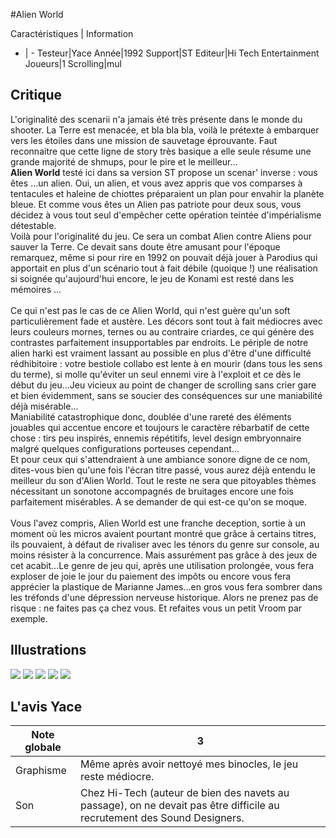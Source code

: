 #Alien World

Caractéristiques | Information
- | -
Testeur|Yace
Année|1992
Support|ST
Editeur|Hi Tech Entertainment
Joueurs|1
Scrolling|mul

## Critique
L'originalité des scenarii n'a jamais été très présente dans le monde du shooter. La Terre est menacée, et bla bla bla, voilà le prétexte à embarquer vers les étoiles dans une mission de sauvetage éprouvante. Faut reconnaitre que cette ligne de story très basique a elle seule résume une grande majorité de shmups, pour le pire et le meilleur...<br/><b>Alien World</b> testé ici dans sa version ST propose un scenar' inverse : vous êtes ...un alien. Oui, un alien, et vous avez appris que vos comparses à tentacules et haleine de chiottes préparaient un plan pour envahir la planète bleue. Et comme vous êtes un Alien pas patriote pour deux sous, vous décidez à vous tout seul d'empêcher cette opération teintée d'impérialisme détestable.<br/>Voilà pour l'originalité du jeu. Ce sera un combat Alien contre Aliens pour sauver la Terre. Ce devait sans doute être amusant pour l'époque remarquez, même si pour rire en 1992 on pouvait déjà jouer à Parodius qui apportait en plus d'un scénario tout à fait débile (quoique !) une réalisation si soignée qu'aujourd'hui encore, le jeu de Konami est resté dans les mémoires ...<br/><br/>Ce qui n'est pas le cas de ce Alien World, qui n'est guère qu'un soft particulièrement fade et austère. Les décors sont tout à fait médiocres avec leurs couleurs mornes, ternes ou au contraire criardes, ce qui génère des contrastes parfaitement insupportables par endroits. Le périple de notre alien harki est vraiment lassant au possible en plus d'être d'une difficulté rédhibitoire : votre bestiole collabo est lente à en mourir (dans tous les sens du terme), si molle qu'éviter un seul ennemi vire à l'exploit et ce dès le début du jeu...Jeu vicieux au point de changer de scrolling sans crier gare et bien évidemment, sans se soucier des conséquences sur une maniabilité déjà misérable...<br/>Maniabilité catastrophique donc, doublée d'une rareté des éléments jouables qui accentue encore et toujours le caractère rébarbatif de cette chose : tirs peu inspirés, ennemis répétitifs, level design embryonnaire malgré quelques configurations porteuses cependant...<br/>Et pour ceux qui s'attendraient à une ambiance sonore digne de ce nom, dites-vous bien qu'une fois l'écran titre passé, vous aurez déjà entendu le meilleur du son d'Alien World. Tout le reste ne sera que pitoyables thèmes nécessitant un sonotone accompagnés de bruitages encore une fois parfaitement misérables. A se demander de qui est-ce qu'on se moque.<br/><br/>Vous l'avez compris, Alien World est une franche deception, sortie à un moment où les micros avaient pourtant montré que grâce à certains titres, ils pouvaient, à défaut de rivaliser avec les ténors du genre sur console, au moins résister à la concurrence. Mais assurément pas grâce à des jeux de cet acabit...Le genre de jeu qui, après une utilisation prolongée, vous fera exploser de joie le jour du paiement des impôts ou encore vous fera apprécier la plastique de Marianne James...en gros vous fera sombrer dans les tréfonds d'une dépression nerveuse historique. Alors ne prenez pas de risque : ne faites pas ça chez vous. Et refaites vous un petit Vroom par exemple.

## Illustrations
![](http://www.shmup.com/images/thumbs/img_fiche_1_1440.png)
![](http://www.shmup.com/images/thumbs/img_fiche_2_1440.png)
![](http://www.shmup.com/images/thumbs/img_fiche_3_1440.png)
![](http://www.shmup.com/images/thumbs/img_fiche_4_1440.png)
![](http://www.shmup.com/images/thumbs/img_fiche_5_1440.png)

## L'avis Yace
Note globale|3
-|-
Graphisme|Même après avoir nettoyé mes binocles, le jeu reste médiocre.
Son|Chez Hi-Tech (auteur de bien des navets au passage), on ne devait pas être difficile au recrutement des Sound Designers.
